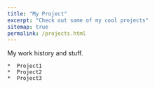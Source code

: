 ```yaml
---
title: "My Project"
excerpt: "Check out some of my cool projects"
sitemap: true
permalink: /projects.html
---
```


My work history and stuff.

    *  Project1
    *  Project2
    *  Project3